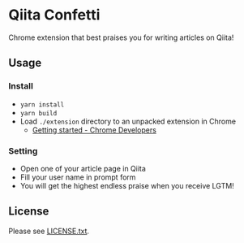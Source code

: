 # Qiita Confetti

Chrome extension that best praises you for writing articles on Qiita!

## Usage

### Install

- `yarn install`
- `yarn build`
- Load `./extension` directory to an unpacked extension in Chrome
  - [Getting started - Chrome Developers](https://developer.chrome.com/docs/extensions/mv3/getstarted/#unpacked)

### Setting

- Open one of your article page in Qiita
- Fill your user name in prompt form
- You will get the highest endless praise when you receive LGTM!

## License

Please see [LICENSE.txt](/LICENSE.txt).
